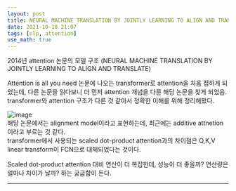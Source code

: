 ```yaml
---
layout: post
title: NEURAL MACHINE TRANSLATION BY JOINTLY LEARNING TO ALIGN AND TRANSLATE의 모델 구조
date: 2021-10-18 21:07
tags: [nlp, attention]
use_math: true
---
```


2014년 attention 논문의 모델 구조 (NEURAL MACHINE TRANSLATION BY JOINTLY LEARNING TO ALIGN AND TRANSLATE)

Attention is all you need 논문에 나오는 transformer로 attention을 처음 접하게 되었는데, 다른 논문을 읽다보니 더 먼저 attention 개념을 다룬 해당 논문을 찾게 되었음.  
transformer와 attention 구조가 다른 것 같아서 정확한 이해를 위해 정리해봤다.  

![image](https://user-images.githubusercontent.com/48475993/137728531-a975afdc-ca91-4ba7-9a48-512d1ade0ea1.png)  
해당 논문에서는 alignment model이라고 표현하는데, 최근에는 additive attnetion이라고 부르는 것 같다.  
transformer에서 사용되는 scaled dot-product attention과의 차이점은 Q,K,V linear transform이 FCN으로 대체되었다는 것이다.  

Scaled dot-product attention 대비 연산이 더 복잡한데, 성능이 더 좋을까? 연산량은 얼마나 차이가 날까? 하는 궁금함이 든다.  



-----

[^fn-sample_footnote]: Handy! Now click the return link to go back.
